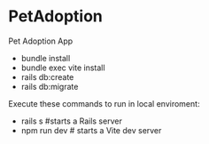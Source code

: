 # PetAdoption
Pet Adoption App

- bundle install
- bundle exec vite install
- rails db:create
- rails db:migrate

 Execute these commands to run in local enviroment:
- rails s #starts a Rails server
- npm run dev # starts a Vite dev server

